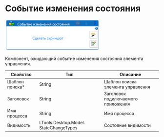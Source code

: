 # Событие изменения состояния

![](../../../../resources/activities/basic/desktop/events/image-78.png)



Компонент, ожидающий событие изменения состояния элемента управления.

| Свойство        | Тип                                    | Описание                           |
| --------------- | -------------------------------------- | ---------------------------------- |
| Шаблон поиска\* | String                                 | Шаблон поиска элемента управления  |
| Заголовок       | String                                 | Заголовок подключаемого приложения |
| Имя процесса    | String                                 | Имя процесса                       |
| Видимость       | LTools.Desktop.Model. StateChangeTypes | Состояние видимости                |

